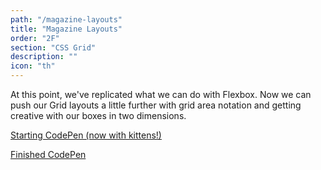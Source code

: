 ```yaml
---
path: "/magazine-layouts"
title: "Magazine Layouts"
order: "2F"
section: "CSS Grid"
description: ""
icon: "th"
---
```


At this point, we've replicated what we can do with Flexbox. Now we can push our Grid layouts a little further with grid area notation and getting creative with our boxes in two dimensions.

[Starting CodePen (now with kittens!)](https://codepen.io/jen4web/pen/MWmxYNQ)

[Finished CodePen](https://codepen.io/jen4web/pen/gOWEPmN?editors=1100)

